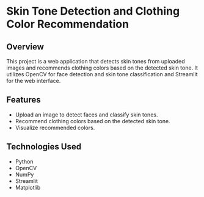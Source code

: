 # Skin Tone Detection and Clothing Color Recommendation

## Overview

This project is a web application that detects skin tones from uploaded images and recommends clothing colors based on the detected skin tone. It utilizes OpenCV for face detection and skin tone classification and Streamlit for the web interface.

## Features

- Upload an image to detect faces and classify skin tones.
- Recommend clothing colors based on the detected skin tone.
- Visualize recommended colors.

## Technologies Used

- Python
- OpenCV
- NumPy
- Streamlit
- Matplotlib


